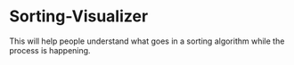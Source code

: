 # Sorting-Visualizer
This will help people understand what goes in a sorting algorithm while the process is happening.
